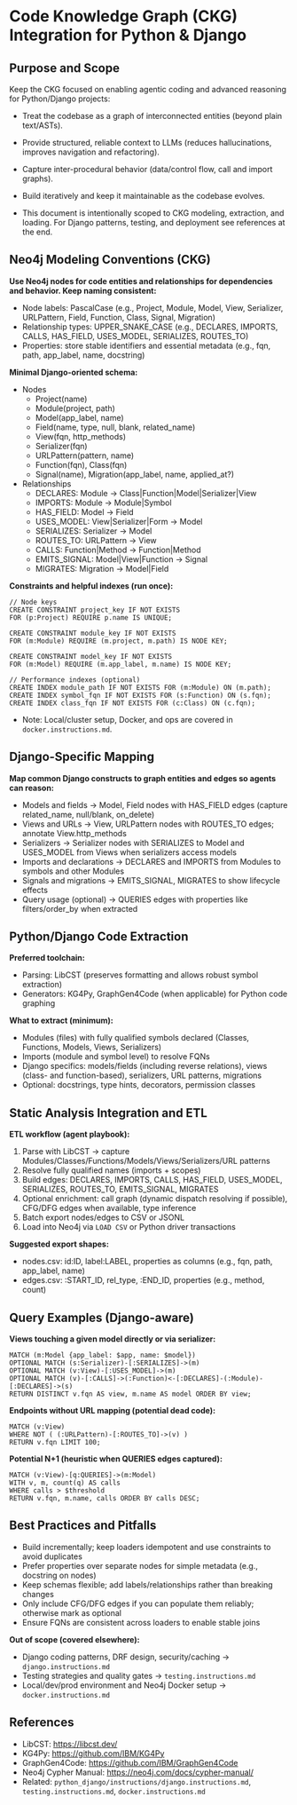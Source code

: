 # Code Knowledge Graph (CKG) Integration for Python & Django

## Purpose and Scope

Keep the CKG focused on enabling agentic coding and advanced reasoning for Python/Django projects:
* Treat the codebase as a graph of interconnected entities (beyond plain text/ASTs).
* Provide structured, reliable context to LLMs (reduces hallucinations, improves navigation and refactoring).
* Capture inter-procedural behavior (data/control flow, call and import graphs).
* Build iteratively and keep it maintainable as the codebase evolves.

* This document is intentionally scoped to CKG modeling, extraction, and loading. For Django patterns, testing, and deployment see references at the end.

## Neo4j Modeling Conventions (CKG)

**Use Neo4j nodes for code entities and relationships for dependencies and behavior. Keep naming consistent:**
* Node labels: PascalCase (e.g., Project, Module, Model, View, Serializer, URLPattern, Field, Function, Class, Signal, Migration)
* Relationship types: UPPER_SNAKE_CASE (e.g., DECLARES, IMPORTS, CALLS, HAS_FIELD, USES_MODEL, SERIALIZES, ROUTES_TO)
* Properties: store stable identifiers and essential metadata (e.g., fqn, path, app_label, name, docstring)

**Minimal Django-oriented schema:**
* Nodes
    * Project(name)
    * Module(project, path)
    * Model(app_label, name)
    * Field(name, type, null, blank, related_name)
    * View(fqn, http_methods)
    * Serializer(fqn)
    * URLPattern(pattern, name)
    * Function(fqn), Class(fqn)
    * Signal(name), Migration(app_label, name, applied_at?)
* Relationships
    * DECLARES: Module → Class|Function|Model|Serializer|View
    * IMPORTS: Module → Module|Symbol
    * HAS_FIELD: Model → Field
    * USES_MODEL: View|Serializer|Form → Model
    * SERIALIZES: Serializer → Model
    * ROUTES_TO: URLPattern → View
    * CALLS: Function|Method → Function|Method
    * EMITS_SIGNAL: Model|View|Function → Signal
    * MIGRATES: Migration → Model|Field

**Constraints and helpful indexes (run once):**

```cypher
// Node keys
CREATE CONSTRAINT project_key IF NOT EXISTS
FOR (p:Project) REQUIRE p.name IS UNIQUE;

CREATE CONSTRAINT module_key IF NOT EXISTS
FOR (m:Module) REQUIRE (m.project, m.path) IS NODE KEY;

CREATE CONSTRAINT model_key IF NOT EXISTS
FOR (m:Model) REQUIRE (m.app_label, m.name) IS NODE KEY;

// Performance indexes (optional)
CREATE INDEX module_path IF NOT EXISTS FOR (m:Module) ON (m.path);
CREATE INDEX symbol_fqn IF NOT EXISTS FOR (s:Function) ON (s.fqn);
CREATE INDEX class_fqn IF NOT EXISTS FOR (c:Class) ON (c.fqn);
```

* Note: Local/cluster setup, Docker, and ops are covered in `docker.instructions.md`.

## Django-Specific Mapping

**Map common Django constructs to graph entities and edges so agents can reason:**
* Models and fields → Model, Field nodes with HAS_FIELD edges (capture related_name, null/blank, on_delete)
* Views and URLs → View, URLPattern nodes with ROUTES_TO edges; annotate View.http_methods
* Serializers → Serializer nodes with SERIALIZES to Model and USES_MODEL from Views when serializers access models
* Imports and declarations → DECLARES and IMPORTS from Modules to symbols and other Modules
* Signals and migrations → EMITS_SIGNAL, MIGRATES to show lifecycle effects
* Query usage (optional) → QUERIES edges with properties like filters/order_by when extracted

## Python/Django Code Extraction

**Preferred toolchain:**
* Parsing: LibCST (preserves formatting and allows robust symbol extraction)
* Generators: KG4Py, GraphGen4Code (when applicable) for Python code graphing

**What to extract (minimum):**
* Modules (files) with fully qualified symbols declared (Classes, Functions, Models, Views, Serializers)
* Imports (module and symbol level) to resolve FQNs
* Django specifics: models/fields (including reverse relations), views (class- and function-based), serializers, URL patterns, migrations
* Optional: docstrings, type hints, decorators, permission classes

## Static Analysis Integration and ETL

**ETL workflow (agent playbook):**
1. Parse with LibCST → capture Modules/Classes/Functions/Models/Views/Serializers/URL patterns
2. Resolve fully qualified names (imports + scopes)
3. Build edges: DECLARES, IMPORTS, CALLS, HAS_FIELD, USES_MODEL, SERIALIZES, ROUTES_TO, EMITS_SIGNAL, MIGRATES
4. Optional enrichment: call graph (dynamic dispatch resolving if possible), CFG/DFG edges when available, type inference
5. Batch export nodes/edges to CSV or JSONL
6. Load into Neo4j via `LOAD CSV` or Python driver transactions

**Suggested export shapes:**
* nodes.csv: id:ID, label:LABEL, properties as columns (e.g., fqn, path, app_label, name)
* edges.csv: :START_ID, rel_type, :END_ID, properties (e.g., method, count)

## Query Examples (Django-aware)

**Views touching a given model directly or via serializer:**

```cypher
MATCH (m:Model {app_label: $app, name: $model})
OPTIONAL MATCH (s:Serializer)-[:SERIALIZES]->(m)
OPTIONAL MATCH (v:View)-[:USES_MODEL]->(m)
OPTIONAL MATCH (v)-[:CALLS]->(:Function)<-[:DECLARES]-(:Module)-[:DECLARES]->(s)
RETURN DISTINCT v.fqn AS view, m.name AS model ORDER BY view;
```

**Endpoints without URL mapping (potential dead code):**

```cypher
MATCH (v:View)
WHERE NOT ( (:URLPattern)-[:ROUTES_TO]->(v) )
RETURN v.fqn LIMIT 100;
```

**Potential N+1 (heuristic when QUERIES edges captured):**

```cypher
MATCH (v:View)-[q:QUERIES]->(m:Model)
WITH v, m, count(q) AS calls
WHERE calls > $threshold
RETURN v.fqn, m.name, calls ORDER BY calls DESC;
```

## Best Practices and Pitfalls

* Build incrementally; keep loaders idempotent and use constraints to avoid duplicates
* Prefer properties over separate nodes for simple metadata (e.g., docstring on nodes)
* Keep schemas flexible; add labels/relationships rather than breaking changes
* Only include CFG/DFG edges if you can populate them reliably; otherwise mark as optional
* Ensure FQNs are consistent across loaders to enable stable joins

**Out of scope (covered elsewhere):**
* Django coding patterns, DRF design, security/caching → `django.instructions.md`
* Testing strategies and quality gates → `testing.instructions.md`
* Local/dev/prod environment and Neo4j Docker setup → `docker.instructions.md`

## References

* LibCST: https://libcst.dev/
* KG4Py: https://github.com/IBM/KG4Py
* GraphGen4Code: https://github.com/IBM/GraphGen4Code
* Neo4j Cypher Manual: https://neo4j.com/docs/cypher-manual/
* Related: `python_django/instructions/django.instructions.md`, `testing.instructions.md`, `docker.instructions.md`
